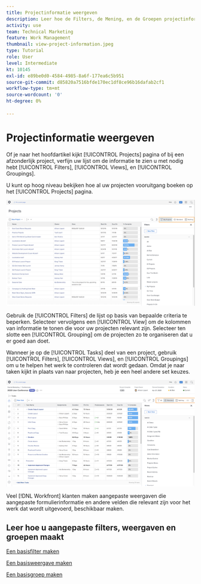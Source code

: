 ```yaml
---
title: Projectinformatie weergeven
description: Leer hoe de Filters, de Mening, en de Groepen projectinformatie gemakkelijk kunnen maken om u te helpen projecten beheren.
activity: use
team: Technical Marketing
feature: Work Management
thumbnail: view-project-information.jpeg
type: Tutorial
role: User
level: Intermediate
kt: 10145
exl-id: e89be0d0-4584-4985-8a6f-177ea6c5b951
source-git-commit: d85820a7516bfde170ec1df8ce96b16dafab2cf1
workflow-type: tm+mt
source-wordcount: '0'
ht-degree: 0%

---
```


# Projectinformatie weergeven

Of je naar het hoofdartikel kijkt [!UICONTROL Projects] pagina of bij een afzonderlijk project, verfijn uw lijst om de informatie te zien u met nodig hebt [!UICONTROL Filters], [!UICONTROL Views], en [!UICONTROL Groupings].

U kunt op hoog niveau bekijken hoe al uw projecten vooruitgang boeken op het [!UICONTROL Projects] pagina.

![Projectpagina met filters tonen](assets/planner-fund-project-page-fvg-copy.png)

Gebruik de [!UICONTROL Filters] de lijst op basis van bepaalde criteria te beperken. Selecteer vervolgens een [!UICONTROL View] om de kolommen van informatie te tonen die voor uw projecten relevant zijn. Selecteer ten slotte een [!UICONTROL Grouping] om de projecten zo te organiseren dat u er goed aan doet.

Wanneer je op de [!UICONTROL Tasks] deel van een project, gebruik [!UICONTROL Filters], [!UICONTROL Views], en [!UICONTROL Groupings] om u te helpen het werk te controleren dat wordt gedaan. Omdat je naar taken kijkt in plaats van naar projecten, heb je een heel andere set keuzes.

![Lijst met projecttaken met weergaven](assets/planner-fund-task-list-fvg.png)

Veel [!DNL Workfront] klanten maken aangepaste weergaven die aangepaste formulierinformatie en andere velden die relevant zijn voor het werk dat wordt uitgevoerd, beschikbaar maken.

## Leer hoe u aangepaste filters, weergaven en groepen maakt

[Een basisfilter maken](https://experienceleague.adobe.com/docs/workfront-learn/tutorials-workfront/reporting/basic-reporting/create-a-basic-filter.html?lang=en)

[Een basisweergave maken](https://experienceleague.adobe.com/docs/workfront-learn/tutorials-workfront/reporting/basic-reporting/create-a-basic-view.html?lang=en)

[Een basisgroep maken](https://experienceleague.adobe.com/docs/workfront-learn/tutorials-workfront/reporting/basic-reporting/create-a-basic-grouping.html?lang=en)
